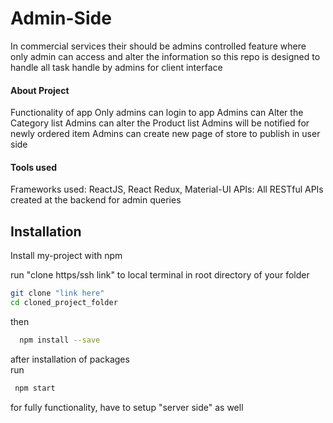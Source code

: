 # Admin-Side
In commercial services their should be admins controlled feature where only admin can access and alter the information
so this repo is designed to handle all task handle by admins for client interface


#### About Project
Functionality of app
Only admins can login to app
Admins can Alter the Category list
Admins can alter the Product list 
Admins will be notified for newly ordered item
Admins can create new page of store to publish in user side

#### Tools used
Frameworks used: ReactJS, React Redux, Material-UI
APIs: All RESTful APIs created at the backend for admin queries 


## Installation

Install my-project with npm

run "clone https/ssh link" to local terminal in root directory of your folder
```bash
git clone "link here"
cd cloned_project_folder
```
then

```bash
  npm install --save
```

after installation of packages  
run
```bash
 npm start
 ```
 for fully functionality,
 have to setup "server side" as well




